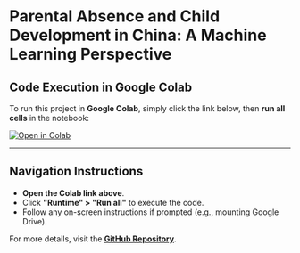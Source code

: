 # **Parental Absence and Child Development in China: A Machine Learning Perspective**

## **Code Execution in Google Colab**
To run this project in **Google Colab**, simply click the link below, then **run all cells** in the notebook:

[![Open in Colab](https://colab.research.google.com/assets/colab-badge.svg)](https://colab.research.google.com/github/YOUR_REPO_LINK/blob/main/notebooks/data_analysis.ipynb)

---

## **Navigation Instructions**
- **Open the Colab link above**.
- Click **"Runtime" > "Run all"** to execute the code.
- Follow any on-screen instructions if prompted (e.g., mounting Google Drive).

For more details, visit the **[GitHub Repository](https://github.com/YOUR_REPO_LINK)**.
